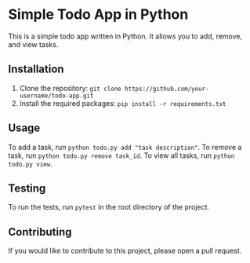 # Simple Todo App in Python

This is a simple todo app written in Python. It allows you to add, remove, and view tasks.

## Installation

1. Clone the repository: `git clone https://github.com/your-username/todo-app.git`
2. Install the required packages: `pip install -r requirements.txt`

## Usage

To add a task, run `python todo.py add "task description"`. To remove a task, run `python todo.py remove task_id`. To view all tasks, run `python todo.py view`.

## Testing

To run the tests, run `pytest` in the root directory of the project.

## Contributing

If you would like to contribute to this project, please open a pull request.
